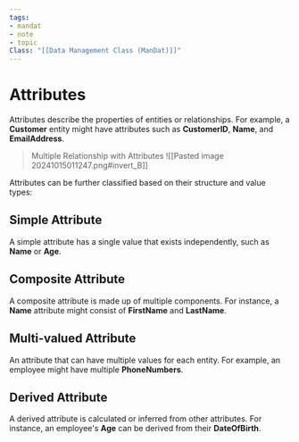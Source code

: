 ```yaml
---
tags:
- mandat
- note
- topic
Class: "[[Data Management Class (ManDat)]]"
---
```


# Attributes

Attributes describe the properties of entities or relationships. For example, a **Customer** entity might have attributes such as **CustomerID**, **Name**, and **EmailAddress**.

> Multiple Relationship with Attributes
> ![[Pasted image 20241015011247.png#invert_B]]

Attributes can be further classified based on their structure and value types:

## Simple Attribute

A simple attribute has a single value that exists independently, such as **Name** or **Age**.

## Composite Attribute

A composite attribute is made up of multiple components. For instance, a **Name** attribute might consist of **FirstName** and **LastName**.

## Multi-valued Attribute

An attribute that can have multiple values for each entity. For example, an employee might have multiple **PhoneNumbers**.

## Derived Attribute

A derived attribute is calculated or inferred from other attributes. For instance, an employee's **Age** can be derived from their **DateOfBirth**.